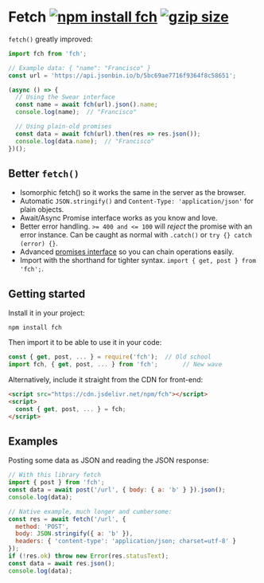 # Fetch [![npm install fch](https://img.shields.io/badge/npm%20install-fch-blue.svg)](https://www.npmjs.com/package/fch) [![gzip size](https://img.badgesize.io/franciscop/fetch/master/fetch.min.js.svg?compression=gzip)](https://github.com/franciscop/fetch/blob/master/fetch.min.js)

`fetch()` greatly improved:

```js
import fch from 'fch';

// Example data: { "name": "Francisco" }
const url = 'https://api.jsonbin.io/b/5bc69ae7716f9364f8c58651';

(async () => {
  // Using the Swear interface
  const name = await fch(url).json().name;
  console.log(name);  // "Francisco"

  // Using plain-old promises
  const data = await fch(url).then(res => res.json());
  console.log(data.name);  // "Francisco"
})();
```



## Better `fetch()`

- Isomorphic fetch() so it works the same in the server as the browser.
- Automatic `JSON.stringify()` and `Content-Type: 'application/json'` for plain objects.
- Await/Async Promise interface works as you know and love.
- Better error handling. `>= 400 and <= 100` will _reject_ the promise with an error instance. Can be caught as normal with `.catch()` or `try {} catch (error) {}`.
- Advanced [promises interface](https://github.com/franciscop/swear) so you can chain operations easily.
- Import with the shorthand for tighter syntax. `import { get, post } from 'fch';`.


## Getting started

Install it in your project:

```
npm install fch
```

Then import it to be able to use it in your code:

```js
const { get, post, ... } = require('fch');  // Old school
import fch, { get, post, ... } from 'fch';       // New wave
```

Alternatively, include it straight from the CDN for front-end:

```html
<script src="https://cdn.jsdelivr.net/npm/fch"></script>
<script>
  const { get, post, ... } = fch;
</script>
```



## Examples

Posting some data as JSON and reading the JSON response:

```js
// With this library fetch
import { post } from 'fch';
const data = await post('/url', { body: { a: 'b' } }).json();
console.log(data);
```

```js
// Native example, much longer and cumbersome:
const res = await fetch('/url', {
  method: 'POST',
  body: JSON.stringify({ a: 'b' }),
  headers: { 'content-type': 'application/json; charset=utf-8' }
});
if (!res.ok) throw new Error(res.statusText);
const data = await res.json();
console.log(data);
```
